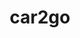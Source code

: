 ---
blog: https://blog.car2go.com/
git: https://github.com/car2go
logohandle: car2go
sort: car2go
title: car2go
website: https://www.car2go.com/US/en/
---